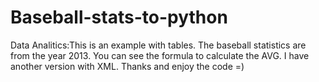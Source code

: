 # Baseball-stats-to-python
Data Analitics:This is an example with tables. The baseball statistics are from the year 2013. You can see the formula to calculate the AVG. I have another version with XML. Thanks and enjoy the code =)
